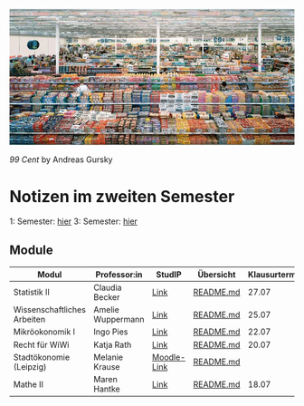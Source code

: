



![2022-02-13_13-29](images/2022-02-13_13-29.jpg)

*99 Cent* by Andreas Gursky

# Notizen im zweiten Semester

1: Semester: [hier](https://vwl1.martenw.com/#/)
3: Semester: [hier](https://vwl3.martenw.com/#/)

## Module

| Modul                       | Professor:in      | StudIP                                                       | Übersicht                            | Klausurtermin | Zusammenfassung                                              |
| --------------------------- | ----------------- | ------------------------------------------------------------ | ------------------------------------ | ------------- | ------------------------------------------------------------ |
| Statistik II                | Claudia Becker    | [Link](https://studip.uni-halle.de/dispatch.php/course/overview?cid=ebeda87420748f97f36d62dace526f0f) | [README.md](VL_Statistik2/README.md) | 27.07         | [Zusammenfassung](VL_Statistik2/2022-04-00-Zusammenfassung.md) |
| Wissenschaftliches Arbeiten | Amelie Wuppermann | [Link](https://studip.uni-halle.de/dispatch.php/course/details?sem_id=61df7a56775fc8bee7c69c7e07b699f3) | [README.md](VL_WissArbeit/README.md) | 25.07         |                                                              |
| Mikröokonomik I             | Ingo Pies         | [Link](https://studip.uni-halle.de/dispatch.php/course/details?sem_id=8f1b6a567146a3dc5e426d1abd87d2fd) | [README.md](VL_Mikro/README.md)      | 22.07         | [Formelsammlung](VL_Mikro/2022-04-00-Formelsammlung.md)      |
| Recht für WiWi              | Katja Rath        | [Link](https://studip.uni-halle.de/dispatch.php/course/details?sem_id=aa32e8f8b04104e6b8ab07bf07a2f897) | [README.md](VL_Recht-WiWi/README.md) | 20.07         | [Zusammenfassung](VL_Recht-WiWi/2022-04-00-Zusammenfassung.md) |
| Stadtökonomie (Leipzig)     | Melanie Krause    | [Moodle-Link](https://moodle2.uni-leipzig.de/course/view.php?id=38282) | [README.md](VL_Stadt/README.md)      |               | [Hausarbeit](VL_Stadt/hausarbeit/Hausarbeit.md)              |
| Mathe II                    | Maren Hantke      | [Link](https://studip.uni-halle.de/dispatch.php/course/details?sem_id=7e2c18c237b3a6fef0031032bf5115e3) | [README.md](VL_Mathe2/README.md)     | 18.07         |                                                              |

